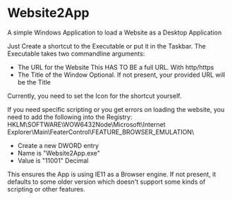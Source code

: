 # Website2App
A simple Windows Application to load a Website as a Desktop Application


Just Create a shortcut to the Executable or put it in the Taskbar. The Executable takes two commandline arguments:
- The URL for the Website
  This HAS TO BE a full URL. With http/https
- The Title of the Window
  Optional. If not present, your provided URL will be the Title
  
Currently, you need to set the Icon for the shortcut yourself.

If you need specific scripting or you get errors on loading the website, you need to add the following into the Registry:
HKLM\SOFTWARE\WOW6432Node\Microsoft\Internet Explorer\Main\FeaterControl\FEATURE_BROWSER_EMULATION\
- Create a new DWORD entry
- Name is "Website2App.exe"
- Value is "11001" Decimal

This ensures the App is using IE11 as a Browser engine. If not present, it defaults to some older version which doesn't support some kinds of scripting or other features.
